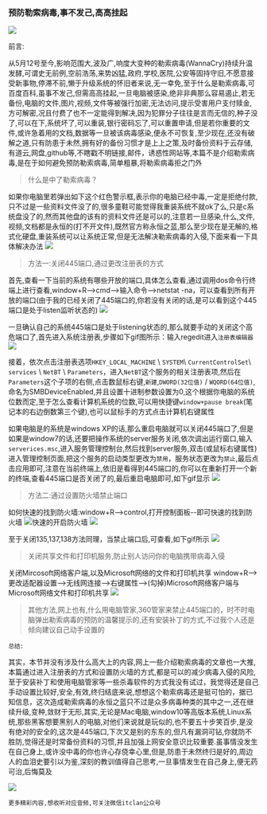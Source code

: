### 预防勒索病毒,事不发己,高高挂起

![](http://i.imgur.com/XMF0EZD.gif)

前言:

从5月12号至今,影响范围大,波及广,响度大变种的勒索病毒(WannaCry)持续升温发酵,可谓史无前例,空前浩荡,来势凶猛,政府,学校,医院,公安等固持守旧,不愿意接受新事物,停滞不前,懒于升级系统的怀旧者来说,无一幸免,至于什么是勒索病毒,可百度百科,虽事不发己,但需高高挂起,一旦电脑被感染,绝非非典那么容易遏止,若无备份,电脑的文件,图片,视频,文件等被强行加密,无法访问,提示受害用户支付赎金,方可解密,况且付费了也不一定能得到解决,因为犯罪分子往往是言而无信的,种子没了,可以在下,系统坏了,可以重装,银行密码忘了,可以重置申请,但是若你重要的文件,或许急着用的文档,数据等一旦被该病毒感染,便永不可恢复,至少现在,还没有破解之道,只有防患于未然,拥有好的备份习惯才是上上之策,及时备份资料于云存储,有道云,网盘,github等,不瞎戳不明链接,邮件，诱惑性网站等,本篇不是介绍勒索病毒,是在于如何避免预防勒索病毒,简单粗暴,将勒索病毒拒之门外

> 什么是中了勒索病毒？

如果你电脑里若弹出如下这个红色警示框,表示你的电脑已经中毒,一定是拒绝付款,只不过是一些资料文件没了的,很多童鞋可能觉得我重装系统不就ok了么,只是c系统盘没了的,然而其他盘的该有的资料文件还是可以的,注意若一旦感染,什么,文件,视频,文档都是永恒的(打不开文件),既然官方称永恒之蓝,那么至少现在是无解的,格式化硬盘,重装系统可以让系统正常,但是无法解决勒索病毒的入侵,下面来看一下具体解决办法
![](http://i.imgur.com/el0DgJc.jpg)

> 方法一:关闭445端口,通过更改注册表的方式

首先,查看一下当前的系统有哪些开放的端口,具体怎么查看,通过调用dos命令行终端上进行查看,window+R-->cmd-->输入命令-->netstat -na，可以查看到所有开放的端口(由于我的已经关闭了445端口的,你若没有关闭的话,是可以看到这个445端口是处于listen监听状态的)
![](http://i.imgur.com/gCpItDD.gif)

一旦确认自己的系统445端口是处于listening状态的,那么就要手动的关闭这个高危端口了,首先进入系统注册表,步骤如下gif图所示：输入regedit进入`注册表编辑器`
![](http://i.imgur.com/Q7jAUBg.gif) 

接着，依次点击注册表选项`HKEY_LOCAL_MACHINE` \ `SYSTEM`\ `CurrentControlSet`\ `services` \ `NetBT` \ `Parameters`，进入`NetBT`这个服务的相关注册表项,然后在`Parameters`这个子项的右侧,点击数鼠标右键,`新建`,`DWORD(32位值)` / `WQORD(64位值)`,命名为SMBDeviceEnabled,并且设置十进制参数设置为0,这个根据你电脑的系统位数而定,至于怎么查看计算机系统的位数,可以用快捷键`window+pause break`(笔记本的右边倒数第三个键),也可以鼠标手的方式点击计算机右键属性

如果电脑是的系统是windows XP的话,那么重启电脑就可以关闭445端口了,但是如果是window7的话,还要把操作系统的server服务关闭,依次调出运行窗口,输入`serverices.msc`,进入服务管理控制台,然后找到server服务,双击(或鼠标右键属性)进入管理控制页面,把这个服务的启动类型更改为`禁用`，服务状态更改为`禁止`,最后点击应用即可,注意在当前终端上,依旧是看得到445端口的,你可以在重新打开一个新的终端,查看445端口是否关闭了的,最后重启电脑即可,如下gif显示
![](http://i.imgur.com/AdpyfUT.gif)

> 方法二:通过设置防火墙禁止端口

如何快速的找到防火墙:window+R-->control,打开控制面板--即可快速的找到防火墙
![快速的开启防火墙](http://i.imgur.com/Kt1rbCQ.gif)
![](http://i.imgur.com/gclJPg6.gif)

至于关闭135,137,138方法同理，当禁止端口后,可查看,如下gif所示
![](http://i.imgur.com/yHiT40O.gif)

> 关闭共享文件和打印机服务,防止别人访问你的电脑携带病毒入侵

关闭Mircosoft网络客户端,以及Microsoft网络的文件和打印机共享
window+R-->更改适配器设置-->无线网连接-->右键属性-->(勾掉)Microsoft网络客户端与Microsoft网络文件和打印机共享
![](http://i.imgur.com/WXyHwDm.gif)

> 其他方法,网上也有,什么用电脑管家,360管家来禁止445端口的，时不时电脑弹出勒索病毒的预防的温馨提示的,还有安装补丁的方式,不过我个人还是倾向建议自己动手设置的

`总结:`

其实，本节并没有涉及什么高大上的内容,网上一些介绍勒索病毒的文章也一大推,本篇通过进入注册表的方式和设置防火墙的方式,都是可以的减少病毒入侵的风险,至于安装补丁和使用电脑管家等一些杀毒软件的方式我没有试过，我觉得还是自己手动设置比较好,安全,有效,终归结底来说,想想这个勒索病毒还是挺可怕的，据已知信息，这次造成勒索病毒的永恒之蓝只不过是众多病毒种类的其中之一,还在继续升级,变种,敛财于无形,其实,无论是Mac电脑,window10等高版本系统,Linux系统,那些黑客想要黑别人的电脑,对他们来说就是玩似的,也不要五十步笑百步,是没有绝对的安全的,这次是445端口,下次又是别的东东的,但凡有漏洞可钻,你就防不胜防,觉得还是时常备份资料的习惯,并且加强上网安全意识比较重要.虽事情没发生在自己身上,或许没中毒的你也许心存侥幸心里,但是,防患于未然终归是好的,周边人的血泪史要引以为鉴,深刻的教训值得自己思考,一旦事情发生在自己身上,便无药可治,后悔莫及

![](http://i.imgur.com/vxZBX0R.jpg)

`更多精彩内容,想收听对应音频,可关注微信itclan公众号`









